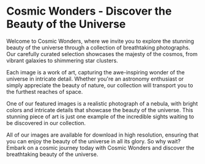 <!--font:Montserrat-->

# Cosmic Wonders - Discover the Beauty of the Universe

Welcome to Cosmic Wonders, where we invite you to explore the stunning beauty of the universe through a collection of breathtaking photographs. Our carefully curated selection showcases the majesty of the cosmos, from vibrant galaxies to shimmering star clusters.

Each image is a work of art, capturing the awe-inspiring wonder of the universe in intricate detail. Whether you're an astronomy enthusiast or simply appreciate the beauty of nature, our collection will transport you to the furthest reaches of space.

One of our featured images is a realistic photograph of a nebula, with bright colors and intricate details that showcase the beauty of the universe. This stunning piece of art is just one example of the incredible sights waiting to be discovered in our collection.

All of our images are available for download in high resolution, ensuring that you can enjoy the beauty of the universe in all its glory. So why wait? Embark on a cosmic journey today with Cosmic Wonders and discover the breathtaking beauty of the universe.

<!--

Write me markdown content of website with wallpaper:

"A realistic photograph of a nebula, with bright colors and intricate details that showcase the beauty of the universe."

The header of the page should not be copy of the text but rather a real content of the website which is using this wallpaper.


---


# Cosmic Beauty - Explore the Wonders of the Universe

Welcome to Cosmic Beauty, where we showcase the stunning beauty of the universe through breathtaking photography. Our featured wallpaper is a realistic photograph of a nebula, with bright colors and intricate details that capture the awe-inspiring wonder of the cosmos.

Whether you're an astronomy enthusiast or simply appreciate the beauty of nature, our collection of wallpapers will transport you to the furthest reaches of space. From vibrant galaxies to shimmering star clusters, each image is carefully selected to highlight the majesty of the universe.

So why settle for a boring desktop background when you can have a stunning piece of art that inspires and captivates? Download our high-quality wallpapers today and experience the cosmic beauty of the universe in all its glory.


---


Heading is too long, rewrite whole content.


---


# Discover the Beauty of the Universe with Cosmic Wallpapers

Welcome to Cosmic Wallpapers, where we showcase the stunning beauty of the universe through breathtaking photography. Our collection features a variety of high-quality wallpapers that capture the awe-inspiring wonder of the cosmos.

One of our featured wallpapers is a realistic photograph of a nebula, with bright colors and intricate details that showcase the beauty of the universe. Whether you're an astronomy enthusiast or simply appreciate the beauty of nature, our wallpapers will transport you to the furthest reaches of space.

From vibrant galaxies to shimmering star clusters, each image is carefully selected to highlight the majesty of the universe. So why settle for a boring desktop background when you can have a stunning piece of art that inspires and captivates?

All of our wallpapers are available for download in high resolution, ensuring that you can enjoy the beauty of the universe in all its glory. So why wait? Discover the wonders of the cosmos today with Cosmic Wallpapers.


---


Heading should not include word "wallpaper". The website should not be about the wallpaper itself, wallpaper is just a related background, rewrite whole content.


---


# Cosmic Wonders - Explore the Beauty of the Universe

Welcome to Cosmic Wonders, where we take you on a journey through the stunning beauty of the universe. Our collection features a variety of breathtaking photographs that capture the awe-inspiring wonder of the cosmos.

From vibrant galaxies to shimmering star clusters, each image is carefully selected to highlight the majesty of the universe. Whether you're an astronomy enthusiast or simply appreciate the beauty of nature, our collection will transport you to the furthest reaches of space.

One of our featured images is a realistic photograph of a nebula, with bright colors and intricate details that showcase the beauty of the universe. This stunning piece of art is just one example of the incredible sights waiting to be discovered in our collection.

All of our images are available for download in high resolution, ensuring that you can enjoy the beauty of the universe in all its glory. So why wait? Embark on a cosmic journey today with Cosmic Wonders and discover the breathtaking beauty of the universe.


---


Heading is too long, rewrite whole content.


---


# Cosmic Wonders - Discover the Beauty of the Universe

Welcome to Cosmic Wonders, where we invite you to explore the stunning beauty of the universe through a collection of breathtaking photographs. Our carefully curated selection showcases the majesty of the cosmos, from vibrant galaxies to shimmering star clusters.

Each image is a work of art, capturing the awe-inspiring wonder of the universe in intricate detail. Whether you're an astronomy enthusiast or simply appreciate the beauty of nature, our collection will transport you to the furthest reaches of space.

One of our featured images is a realistic photograph of a nebula, with bright colors and intricate details that showcase the beauty of the universe. This stunning piece of art is just one example of the incredible sights waiting to be discovered in our collection.

All of our images are available for download in high resolution, ensuring that you can enjoy the beauty of the universe in all its glory. So why wait? Embark on a cosmic journey today with Cosmic Wonders and discover the breathtaking beauty of the universe.


---


Write me a Google font which is best fitting for the website.

Pick from the list:
- Lato
- Playfair Display
- Open Sans
- Alegreya
- Inter
- Barlow Condensed
- Roboto
- Raleway
- Great Vibes
- IBM Plex Sans
- Poppins
- Lobster
- Dancing Script
- Montserrat
- Orbitron
- Futura
- Exo 2


Write just the font name nothing else.


---


Montserrat

-->
